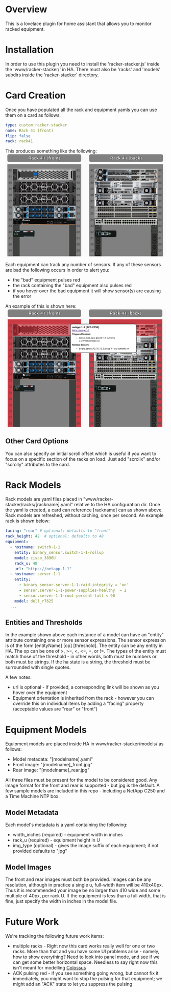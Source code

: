 # Overview

This is a lovelace plugin for home assistant that allows you to monitor racked equipment.  

# Installation
In order to use this plugin you need to install the 'racker-stacker.js' inside the 'www/racker-stacker/' in HA. There must also be 'racks' and 'models' subdirs inside the 'racker-stacker' directory.

# Card Creation
Once you have populated all the rack and equipment yamls you can use them on a card as follows:

```yaml
type: custom:racker-stacker
name: Rack 41 (front)
flip: false
rack: rack41
```

This produces something like the following: ![racker stacker no errors](img/racker_stacker_no_errors.jpg)

Each equipment can track any number of sensors.  If any of these sensors are bad the following occurs in order to alert you:
  - the "bad" equipment pulses red
  - the rack containing the "bad" equipment also pulses red
  - if you hover over the bad equipment it will show sensor(s) are causing the error

An example of this is shown here: ![racker stacker errors](img/racker_stacker_errors.jpg)


## Other Card Options
You can also specify an initial scroll offset which is useful if you want to focus on a specific section of the racks on load.  Just add "scrollx" and/or "scrolly" attributes to the card.


# Rack Models
Rack models are yaml files placed in "www/racker-stacker/racks/[rackname].yaml" relative to the HA configuration dir. Once the yaml is created, a card can reference [rackname] can as shown above. Rack models are refreshed, without caching, once per second.   An example rack is shown below:

```yaml
facing: "rear" # optional; defaults to "front"
rack_height: 42  # optional: defaults to 48
equipment:
  - hostname: switch-1-1
    entity: binary_sensor.switch-1-1-rollup 
    model: cisco_3890U
    rack_u: 48
    url: "https://netapp-1-1"
  - hostname: server-1-1
    entity: 
      - binary_sensor.server-1-1-raid-integrity = 'on'
      - sensor.server-1-1-power-supplies-healthy  = 2
      - sensor.server-1-1-root-percent-full < 90
    model: dell_r7625
  ... 
```

## Entities and Thresholds
In the example shown above each instance of a model can have an "entity" attribute containing one or more sensor expressions.  The sensor expression is of the form [entityName] [op] [threshold].  The entity can be any entity in HA.  The op can be one of >, >=, <, <=, =, or !=.  The types of the entity must match those of the threshold - in other words, both must be numbers or both must be strings.   If the ha state is a string, the threshold must be surrounded with single quotes.



A few notes:
  - url is optional - if provided, a corresponding link will be shown as you hover over the equipment
  - Equipment orientation is inherited from the rack - however you can override this on individual items by adding a "facing" property (acceptable values are "rear" or "front")

# Equipment Models 

Equipment models are placed inside HA in www/racker-stacker/models/ as follows:
  - Model metadata: "[modelname].yaml"
  - Front image: "[modelname]_front.jpg"
  - Rear image: "[modelname]_rear.jpg"

All three files must be present for the model to be considered good. Any image format for the front and rear is supported - but jpg is the default.  A few sample models are included in this repo - including a NetApp C250 and a Time Machine NTP box.  

## Model Metadata 
Each model's metadata is a yaml containing the following:
  - width_inches (required) - equipment width in inches
  - rack_u (required) - equipment height in U
  - img_type (optional) - gives the image suffix of each equipment; if not provided defaults to "jpg"

## Model Images
The front and rear images must both be provided.  Images can be any resolution, although in practice a single u, full-width item will be 410x40px.  Thus it is recommended your image be no larger than 410 wide and some multiple of 40px, per rack U.  If the equipment is less than a full width, that is fine, just specify the width in inches in the model file.



# Future Work
We're tracking the following future work items:
  - multiple racks - Right now this card works really well for one or two racks.  More than that and you have some UI problems arise - namely, how to show everything? Need to look into panel mode, and see if we can get some better horizontal space.  Needless to say right now this isn't meant for modelling [Colossus](https://www.supermicro.com/CaseStudies/Success_Story_xAI_Colossus_Cluster.pdf)
  - ACK pulsing red - if you see something going wrong, but cannot fix it immediately, you might want to stop the pulsing for that equipment; we might add an "ACK" state to let you suppress the pulsing


